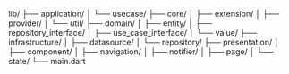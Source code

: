 lib/
  ├── application/
  │   └── usecase/
  ├── core/
  │   ├── extension/
  │   ├── provider/
  │   └── util/
  ├── domain/
  │   ├── entity/
  │   ├── repository_interface/
  │   ├── use_case_interface/
  │   └── value/
  ├── infrastructure/
  │   ├── datasource/
  │   └── repository/
  ├── presentation/
  │   ├── component/
  │   ├── navigation/
  │   ├── notifier/
  │   ├── page/
  │   └── state/
  └── main.dart